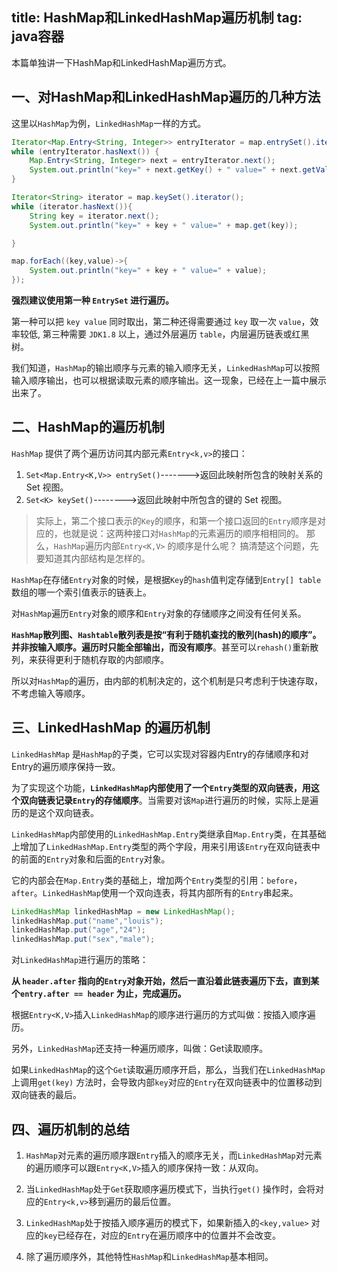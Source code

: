 title: HashMap和LinkedHashMap遍历机制
tag: java容器
---
本篇单独讲一下HashMap和LinkedHashMap遍历方式。
<!-- more -->

## 一、对HashMap和LinkedHashMap遍历的几种方法

这里以`HashMap`为例，`LinkedHashMap`一样的方式。
```java
Iterator<Map.Entry<String, Integer>> entryIterator = map.entrySet().iterator();
while (entryIterator.hasNext()) {
    Map.Entry<String, Integer> next = entryIterator.next();
    System.out.println("key=" + next.getKey() + " value=" + next.getValue());
}
```


```java
Iterator<String> iterator = map.keySet().iterator();
while (iterator.hasNext()){
    String key = iterator.next();
    System.out.println("key=" + key + " value=" + map.get(key));

}
```


```java
map.forEach((key,value)->{
    System.out.println("key=" + key + " value=" + value);
});
```

**强烈建议使用第一种 `EntrySet` 进行遍历。**

第一种可以把 `key value` 同时取出，第二种还得需要通过 `key` 取一次 `value`，效率较低, 第三种需要 `JDK1.8` 以上，通过外层遍历 `table`，内层遍历链表或红黑树。



我们知道，`HashMap`的输出顺序与元素的输入顺序无关，`LinkedHashMap`可以按照输入顺序输出，也可以根据读取元素的顺序输出。这一现象，已经在上一篇中展示出来了。

## 二、HashMap的遍历机制

`HashMap` 提供了两个遍历访问其内部元素`Entry<k,v>`的接口：
1. `Set<Map.Entry<K,V>> entrySet()`------->返回此映射所包含的映射关系的 Set 视图。
2. `Set<K> keySet()`-------->返回此映射中所包含的键的 Set 视图。
    
> 实际上，第二个接口表示的`Key`的顺序，和第一个接口返回的`Entry`顺序是对应的，也就是说：这两种接口对`HashMap`的元素遍历的顺序相相同的。  那么，`HashMap`遍历内部`Entry<K,V>` 的顺序是什么呢？ 搞清楚这个问题，先要知道其内部结构是怎样的。          

`HashMap`在存储`Entry`对象的时候，是根据`Key`的`hash`值判定存储到`Entry[] table`数组的哪一个索引值表示的链表上。

对`HashMap`遍历`Entry`对象的顺序和`Entry`对象的存储顺序之间没有任何关系。

**`HashMap`散列图、`Hashtable`散列表是按“有利于随机查找的散列(hash)的顺序”。并非按输入顺序。遍历时只能全部输出，而没有顺序**。甚至可以`rehash()`重新散列，来获得更利于随机存取的内部顺序。

所以对`HashMap`的遍历，由内部的机制决定的，这个机制是只考虑利于快速存取，不考虑输入等顺序。

## 三、LinkedHashMap 的遍历机制

`LinkedHashMap` 是`HashMap`的子类，它可以实现对容器内Entry的存储顺序和对Entry的遍历顺序保持一致。

为了实现这个功能，**`LinkedHashMap`内部使用了一个`Entry`类型的双向链表，用这个双向链表记录`Entry`的存储顺序**。当需要对该`Map`进行遍历的时候，实际上是遍历的是这个双向链表。

`LinkedHashMap`内部使用的`LinkedHashMap.Entry`类继承自`Map.Entry`类，在其基础上增加了`LinkedHashMap.Entry`类型的两个字段，用来引用该`Entry`在双向链表中的前面的`Entry`对象和后面的`Entry`对象。

它的内部会在`Map.Entry`类的基础上，增加两个`Entry`类型的引用：`before`，`after`。`LinkedHashMap`使用一个双向连表，将其内部所有的`Entry`串起来。

```java
LinkedHashMap linkedHashMap = new LinkedHashMap();  
linkedHashMap.put("name","louis");  
linkedHashMap.put("age","24");  
linkedHashMap.put("sex","male");
```

对`LinkedHashMap`进行遍历的策略：

**从 `header.after` 指向的`Entry`对象开始，然后一直沿着此链表遍历下去，直到某个`entry.after == header` 为止，完成遍历。**

根据`Entry<K,V>`插入`LinkedHashMap`的顺序进行遍历的方式叫做：按插入顺序遍历。

另外，`LinkedHashMap`还支持一种遍历顺序，叫做：Get读取顺序。

如果`LinkedHashMap`的这个`Get`读取遍历顺序开启，那么，当我们在`LinkedHashMap`上调用`get(key)` 方法时，会导致内部`key`对应的`Entry`在双向链表中的位置移动到双向链表的最后。


## 四、遍历机制的总结

1. `HashMap`对元素的遍历顺序跟`Entry`插入的顺序无关，而`LinkedHashMap`对元素的遍历顺序可以跟`Entry<K,V>`插入的顺序保持一致：从双向。

2. 当`LinkedHashMap`处于`Get`获取顺序遍历模式下，当执行`get()` 操作时，会将对应的`Entry<k,v>`移到遍历的最后位置。

3. `LinkedHashMap`处于按插入顺序遍历的模式下，如果新插入的`<key,value>` 对应的`key`已经存在，对应的`Entry`在遍历顺序中的位置并不会改变。

4. 除了遍历顺序外，其他特性`HashMap`和`LinkedHashMap`基本相同。
